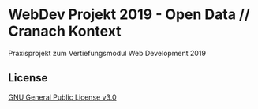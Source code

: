 # WebDev Projekt 2019 - Open Data // Cranach Kontext
Praxisprojekt zum Vertiefungsmodul Web Development 2019

## License
[GNU General Public License v3.0](https://github.com/Inf166/WDSS19-Praxisarbeit/blob/master/LICENSE)